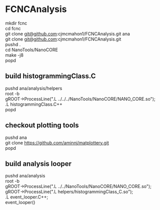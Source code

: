 # FCNCAnalysis
mkdir fcnc <br>
cd fcnc <br>
git clone git@github.com:cjmcmahon1/FCNCAnalysis.git ana <br>
git clone git@github.com:cjmcmahon1/FCNCAnalysis.git <br>
pushd . <br>
cd NanoTools/NanoCORE <br>
make -j8 <br>
popd <br>

## build histogrammingClass.C
pushd ana/analysis/helpers <br>
root -b <br>
gROOT->ProcessLine(".L ../../../NanoTools/NanoCORE/NANO_CORE.so"); <br>
.L histogrammingClass.C++ <br>
popd <br>

## checkout plotting tools
pushd ana <br>
git clone https://github.com/aminnj/matplottery.git <br>
popd <br>

## build analysis looper
pushd ana/analysis <br>
root -b <br>
gROOT->ProcessLine(".L ../../NanoTools/NanoCORE/NANO_CORE.so"); <br>
gROOT->ProcessLine(".L  helpers/histogrammingClass_C.so"); <br>
.L event_looper.C++; <br>
event_looper()
